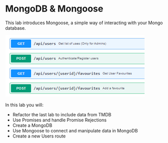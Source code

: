 # MongoDB & Mongoose

This lab introduces Mongoose, a simple way of interacting with your Mongo database.

![Users API](./img/users.png)

In this lab you will:
- Refactor the last lab to include data from TMDB
- Use Promises and handle Promise Rejections
- Create a MongoDB
- Use Mongoose to connect and manipulate data in MongoDB
- Create a new Users route 
